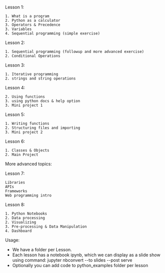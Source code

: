 Lesson 1:

    1. What is a program
    2. Python as a calculator
    3. Operators & Precedence
    3. Variables
    4. Sequential programming (simple exercise)
Lesson 2:

    1. Sequential programming (followup and more advanced exercise)
    2. Conditional Operations
Lesson 3:

    1. Iterative programming
    2. strings and string operations
Lesson 4:

    2. Using functions
    3. using python docs & help option
    3. Mini project 1
Lesson 5:

    1. Writing functions
    2. Structuring files and importing
    3. Mini project 2
Lesson 6:

    1. Classes & Objects
    2. Main Project

More advanced topics:

Lesson 7:

    Libraries
    APIs 
    Frameworks
    Web programming intro

Lesson 8:

    1. Python Notebooks
    2. Data processing
    2. Visualizing
    3. Pre-processing & Data Manipulation
    4. Dashboard


Usage:

- We have a folder per Lesson.
- Each lesson has a notebook ipynb, which we can display as a slide show using command:
jupyter nbconvert <ipynb file path> --to slides --post serve
-  Optionally you can add code to python_examples folder per lesson




